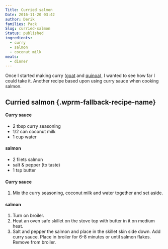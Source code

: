 ```yaml
---
Title: Curried salmon
Date: 2016-11-20 03:42
author: Derik
families: Pack
Slug: curried-salmon
Status: published
ingredients:
  - curry
  - salmon
  - coconut milk
meals:
  - dinner
---
```


Once I started making curry ([goat](/posts/curried-goat/) and [quinoa](/posts/curried-quinoa/)), I wanted to see how far I could take it. Another recipe based upon using curry sauce when cooking salmon. <!--WPRM Recipe 100-->

<div class="wprm-fallback-recipe">

Curried salmon {.wprm-fallback-recipe-name}
--------------

<div class="wprm-fallback-recipe-ingredients">

#### Curry sauce

-   2 tbsp curry seasoning
-   1/2 can coconut milk
-   1 cup water

#### salmon

-   2 filets salmon
-   salt & pepper (to taste)
-   1 tsp butter

</div>

<div class="wprm-fallback-recipe-instructions">

#### Curry sauce

1.  Mix the curry seasoning, coconut milk and water together and set aside.

#### salmon

1.  Turn on broiler.
2.  Heat an oven safe skillet on the stove top with butter in it on medium heat.
3.  Salt and pepper the salmon and place in the skillet skin side down. Add curry sauce. Place in broiler for 6-8 minutes or until salmon flakes. Remove from broiler.

</div>

<div class="wprm-fallback-recipe-notes">

</div>

</div>

<!--End WPRM Recipe-->
